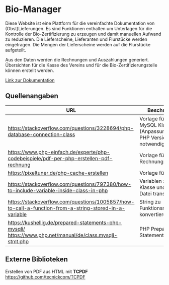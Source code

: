 # Bio-Manager
Diese Website ist eine Plattform für die vereinfachte Dokumentation von (Obst)Lieferungen. Es sind Funktionen enthalten um Unterlagen für die Kontrolle der Bio-Zertifizierung zu erzeugen und damit manuellen Aufwand zu reduzieren.
Die Lieferscheine, Lieferanten und Flurstücke werden eingetragen. Die Mengen der Lieferscheine werden auf die Flurstücke aufgeteilt.

Aus den Daten werden die Rechnungen und Auszahlungen generiert. Übersichten für die Kasse des Vereins und für die Bio-Zertifizierungstelle können erstellt werden.

[Link zur Dokumentation](doc/README.md)

## Quellenangaben

| URL | Beschreibung |
|---|---|
| https://stackoverflow.com/questions/3228694/php-database-connection-class | Vorlage für die MySQL Klasse  (Anpassung an neue PHP Version notwendig) |
| https://www.php-einfach.de/experte/php-codebeispiele/pdf-per-php-erstellen-pdf-rechnung | Vorlage für Rechnungserstellung |
| https://pixeltuner.de/php-cache-erstellen | Vorlage für Caching |
| https://stackoverflow.com/questions/797380/how-to-include-variable-inside-class-in-php | Variablen zwischen Klasse und included Datei transferieren |
| https://stackoverflow.com/questions/1005857/how-to-call-a-function-from-a-string-stored-in-a-variable | String zu Funktionsname konvertieren |
| https://kushellig.de/prepared-statements-php-mysqli/<br>https://www.php.net/manual/de/class.mysqli-stmt.php | PHP Prepared Statements |

## Externe Biblioteken
Erstellen von PDF aus HTML mit **TCPDF** https://github.com/tecnickcom/TCPDF

